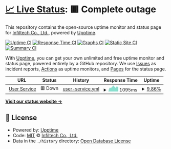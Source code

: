 # [📈 Live Status](https://demo.upptime.js.org): <!--live status--> **🟥 Complete outage**

This repository contains the open-source uptime monitor and status page for [Infiltech Co., Ltd.](https://demo.upptime.js.org), powered by [Upptime](https://github.com/upptime/upptime).

[![Uptime CI](https://github.com/infiltech/cgl-upptime/workflows/Uptime%20CI/badge.svg)](https://github.com/infiltech/cgl-upptime/actions?query=workflow%3A%22Uptime+CI%22)
[![Response Time CI](https://github.com/infiltech/cgl-upptime/workflows/Response%20Time%20CI/badge.svg)](https://github.com/infiltech/cgl-upptime/actions?query=workflow%3A%22Response+Time+CI%22)
[![Graphs CI](https://github.com/infiltech/cgl-upptime/workflows/Graphs%20CI/badge.svg)](https://github.com/infiltech/cgl-upptime/actions?query=workflow%3A%22Graphs+CI%22)
[![Static Site CI](https://github.com/infiltech/cgl-upptime/workflows/Static%20Site%20CI/badge.svg)](https://github.com/infiltech/cgl-upptime/actions?query=workflow%3A%22Static+Site+CI%22)
[![Summary CI](https://github.com/infiltech/cgl-upptime/workflows/Summary%20CI/badge.svg)](https://github.com/infiltech/cgl-upptime/actions?query=workflow%3A%22Summary+CI%22)

With [Upptime](https://upptime.js.org), you can get your own unlimited and free uptime monitor and status page, powered entirely by a GitHub repository. We use [Issues](https://github.com/infiltech/cgl-upptime/issues) as incident reports, [Actions](https://github.com/infiltech/cgl-upptime/actions) as uptime monitors, and [Pages](https://demo.upptime.js.org) for the status page.

<!--start: status pages-->
<!-- This summary is generated by Upptime (https://github.com/upptime/upptime) -->
<!-- Do not edit this manually, your changes will be overwritten -->
<!-- prettier-ignore -->
| URL | Status | History | Response Time | Uptime |
| --- | ------ | ------- | ------------- | ------ |
| <img alt="" src="https://favicons.githubusercontent.com/dev.api.cargolink.co.th" height="13"> [User Service](https://dev.api.cargolink.co.th/api/v1/users/__alive__) | 🟥 Down | [user-service.yml](https://github.com/infiltech/cgl-uptime/commits/HEAD/history/user-service.yml) | <details><summary><img alt="Response time graph" src="./graphs/user-service/response-time-week.png" height="20"> 1095ms</summary><br><a href="https://infiltech.github.io/cgl-uptime/history/user-service"><img alt="Response time 1060" src="https://img.shields.io/endpoint?url=https%3A%2F%2Fraw.githubusercontent.com%2Finfiltech%2Fcgl-uptime%2FHEAD%2Fapi%2Fuser-service%2Fresponse-time.json"></a><br><a href="https://infiltech.github.io/cgl-uptime/history/user-service"><img alt="24-hour response time 1048" src="https://img.shields.io/endpoint?url=https%3A%2F%2Fraw.githubusercontent.com%2Finfiltech%2Fcgl-uptime%2FHEAD%2Fapi%2Fuser-service%2Fresponse-time-day.json"></a><br><a href="https://infiltech.github.io/cgl-uptime/history/user-service"><img alt="7-day response time 1095" src="https://img.shields.io/endpoint?url=https%3A%2F%2Fraw.githubusercontent.com%2Finfiltech%2Fcgl-uptime%2FHEAD%2Fapi%2Fuser-service%2Fresponse-time-week.json"></a><br><a href="https://infiltech.github.io/cgl-uptime/history/user-service"><img alt="30-day response time 1060" src="https://img.shields.io/endpoint?url=https%3A%2F%2Fraw.githubusercontent.com%2Finfiltech%2Fcgl-uptime%2FHEAD%2Fapi%2Fuser-service%2Fresponse-time-month.json"></a><br><a href="https://infiltech.github.io/cgl-uptime/history/user-service"><img alt="1-year response time 1060" src="https://img.shields.io/endpoint?url=https%3A%2F%2Fraw.githubusercontent.com%2Finfiltech%2Fcgl-uptime%2FHEAD%2Fapi%2Fuser-service%2Fresponse-time-year.json"></a></details> | <details><summary><a href="https://infiltech.github.io/cgl-uptime/history/user-service">9.86%</a></summary><a href="https://infiltech.github.io/cgl-uptime/history/user-service"><img alt="All-time uptime 57.27%" src="https://img.shields.io/endpoint?url=https%3A%2F%2Fraw.githubusercontent.com%2Finfiltech%2Fcgl-uptime%2FHEAD%2Fapi%2Fuser-service%2Fuptime.json"></a><br><a href="https://infiltech.github.io/cgl-uptime/history/user-service"><img alt="24-hour uptime 0.00%" src="https://img.shields.io/endpoint?url=https%3A%2F%2Fraw.githubusercontent.com%2Finfiltech%2Fcgl-uptime%2FHEAD%2Fapi%2Fuser-service%2Fuptime-day.json"></a><br><a href="https://infiltech.github.io/cgl-uptime/history/user-service"><img alt="7-day uptime 9.86%" src="https://img.shields.io/endpoint?url=https%3A%2F%2Fraw.githubusercontent.com%2Finfiltech%2Fcgl-uptime%2FHEAD%2Fapi%2Fuser-service%2Fuptime-week.json"></a><br><a href="https://infiltech.github.io/cgl-uptime/history/user-service"><img alt="30-day uptime 57.27%" src="https://img.shields.io/endpoint?url=https%3A%2F%2Fraw.githubusercontent.com%2Finfiltech%2Fcgl-uptime%2FHEAD%2Fapi%2Fuser-service%2Fuptime-month.json"></a><br><a href="https://infiltech.github.io/cgl-uptime/history/user-service"><img alt="1-year uptime 57.27%" src="https://img.shields.io/endpoint?url=https%3A%2F%2Fraw.githubusercontent.com%2Finfiltech%2Fcgl-uptime%2FHEAD%2Fapi%2Fuser-service%2Fuptime-year.json"></a></details>

<!--end: status pages-->

[**Visit our status website →**](https://demo.upptime.js.org)

## 📄 License

- Powered by: [Upptime](https://github.com/upptime/upptime)
- Code: [MIT](./LICENSE) © [Infiltech Co., Ltd.](https://demo.upptime.js.org)
- Data in the `./history` directory: [Open Database License](https://opendatacommons.org/licenses/odbl/1-0/)
